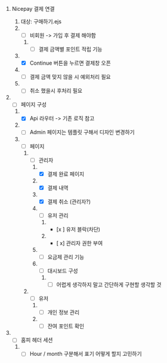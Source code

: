 1. Nicepay 결제 연결
    
    1. 대상: 구매하기.ejs
    2. - [ ] 비회원 -> 가입 후 결제 해야함
        
        1. - [ ] 결제 금액별 포인트 적립 기능
    3. - [x] Continue 버튼을 누르면 결제창 오픈
    4. - [ ] 결제 금액 맞지 않을 시 예외처리 필요
    5. - [ ] 취소 했을시 후처리 필요
2. - [ ] 페이지 구성
    
    1. - [x] Api 라우터 -> 기존 로직 참고
    2. - [ ] Admin 페이지는 템플릿 구해서 디자인 변경하기
    3. - [ ] 페이지
        
        1. - [ ] 관리자
            
            1. - [x] 결제 완료 페이지
            2. - [x] 결제 내역
            3. - [x] 결제 취소 (관리자?)
            4. - [ ] 유저 관리
                
                1. - [x ] 유저 블락(차단)
                2. - [ x] 관리자 권한 부여
            5. - [ ] 요금제 관리 기능
            6. - [ ] 대시보드 구성
                
                1. - [ ] 어렵게 생각하지 말고 간단하게 구현할 생각할 것
        2. - [ ] 유저
            
            1. - [ ] 개인 정보 관리
            2. - [ ] 잔여 포인트 확인
3. - [ ] 홈피 헤더 세션
    
    1. - [ ] Hour / month 구분해서 표기 어떻게 할지 고민하기